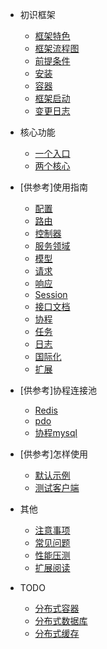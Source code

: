 * 初识框架
  * [框架特色](/feature.md)
  * [框架流程图](/process.md)
  * [前提条件](/basic.md)
  * [安装](/install.md)
  * [容器](/docker.md)
  * [框架启动](/quickstart.md)
  * [变更日志](/changelog.md)
  
* 核心功能
  * [一个入口](/open.md)
  * [两个核心](/core.md)

* [供参考]使用指南
  * [配置](/config.md)
  * [路由](/route.md)
  * [控制器](/controller.md)
  * [服务领域](/domain.md)
  * [模型](/model.md)
  * [请求](/request.md)
  * [响应](/response.md)
  * [Session](/session.md)
  * [接口文档](/apidoc.md)
  * [协程](/coroutine.md)
  * [任务](/task.md)
  * [日志](/log.md)
  * [国际化](/lang.md)
  * [扩展](/composer.md)

* [供参考]协程连接池
  * [Redis](/redis.md)
  * [pdo](/pdo.md)
  * [协程mysql](/mysql.md)

* [供参考]怎样使用
  * [默认示例](/system.md)
  * [测试客户端](/client.md)

* 其他
  * [注意事项](/notice.md)
  * [常见问题](/qa.md)
  * [性能压测](/qps.md)
  * [扩展阅读](/more.md)

* TODO
  * [分布式容器](/distributed-docker.md)
  * [分布式数据库](/distributed-data.md)
  * [分布式缓存](/distributed-cache.md)